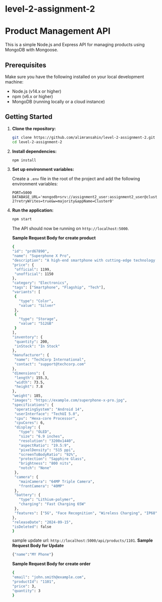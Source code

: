 # level-2-assignment-2

# Product Management API

This is a simple Node.js and Express API for managing products using MongoDB with Mongoose.

## Prerequisites

Make sure you have the following installed on your local development machine:

- Node.js (v14.x or higher)
- npm (v6.x or higher)
- MongoDB (running locally or a cloud instance)

## Getting Started

1. **Clone the repository:**

   ```bash
   git clone https://github.com/alimransahin/level-2-assignment-2.git
   cd level-2-assignment-2
   ```

2. **Install dependencies:**

   ```bash
   npm install
   ```

3. **Set up environment variables:**

   Create a `.env` file in the root of the project and add the following environment variables:

   ```env
   PORT=5000
   DATABASE_URL='mongodb+srv://assignment2_user:assignment2_user@cluster0.vgokw2y.mongodb.net/assignment-2?retryWrites=true&w=majority&appName=Cluster0'
   ```

4. **Run the application:**

   ```bash
   npm start
   ```

   The API should now be running on `http://localhost:5000`.

   **Sample Request Body for create product**

   ```bash
   {
   "id": "prd67890",
   "name": "Superphone X Pro",
   "description": "A high-end smartphone with cutting-edge technology and superior performance.",
   "price": {
    "official": 1199,
    "unofficial": 1150
   },
   "category": "Electronics",
   "tags": ["Smartphone", "Flagship", "Tech"],
   "variants": [
    {
      "type": "Color",
      "value": "Silver"
    },
    {
      "type": "Storage",
      "value": "512GB"
    }
   ],
   "inventory": {
    "quantity": 200,
    "inStock": "In Stock"
   },
   "manufacturer": {
    "name": "TechCorp International",
    "contact": "support@techcorp.com"
   },
   "dimensions": {
    "length": 155.3,
    "width": 73.5,
    "height": 7.8
   },
   "weight": 185,
   "images": "https://example.com/superphone-x-pro.jpg",
   "specifications": {
    "operatingSystem": "Android 14",
    "userInterface": "TechUI 5.0",
    "cpu": "Hexa-core Processor",
    "cpuCores": 6,
    "display": {
      "type": "OLED",
      "size": "6.9 inches",
      "resolution": "3200x1440",
      "aspectRatio": "19.5:9",
      "pixelDensity": "515 ppi",
      "screenToBodyRatio": "92%",
      "protection": "Sapphire Glass",
      "brightness": "800 nits",
      "notch": "None"
    },
    "camera": {
      "mainCamera": "64MP Triple Camera",
      "frontCamera": "40MP"
    },
    "battery": {
      "type": "Lithium-polymer",
      "charging": "Fast Charging 65W"
    },
    "features": ["5G", "Face Recognition", "Wireless Charging", "IP68"]
   },
   "releaseDate": "2024-09-15",
   "isDeleted": false
   }

   ```

   sample update url: `http://localhost:5000/api/products/1101`.
   **Sample Request Body for Update**

   ```bash
   {"name":"MY Phone"}
   ```

   **Sample Request Body for create order**

   ```bash
   {
   "email": "john.smith@example.com",
   "productId": "1101",
   "price": 3,
   "quantity": 3
   }
   ```
